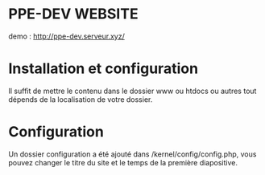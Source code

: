 # PPE-DEV WEBSITE
demo : http://ppe-dev.serveur.xyz/
# Installation et configuration
Il suffit de mettre le contenu dans le dossier www ou htdocs ou autres tout dépends de la localisation de votre dossier.

# Configuration
Un dossier configuration a été ajouté dans /kernel/config/config.php, vous pouvez changer le titre du site et le temps de la première diapositive.
